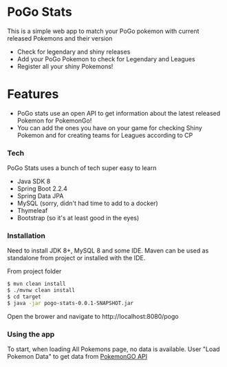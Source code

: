 # PoGo Stats
This is a simple web app to match your PoGo pokemon with current released Pokemons and their version

  - Check for legendary and shiny releases
  - Add your PoGo Pokemon to check for Legendary and Leagues
  - Register all your shiny Pokemons!

# Features

  - PoGo stats use an open API to get information about the latest released Pokemon for PokemonGo!
  - You can add the ones you have on your game for checking Shiny Pokemon and for creating teams for Leagues according to CP

### Tech

PoGo Stats uses a bunch of tech super easy to learn

* Java SDK 8
* Spring Boot 2.2.4
* Spring Data JPA
* MySQL (sorry, didn't had time to add to a docker)
* Thymeleaf
* Bootstrap (so it's at least good in the eyes)

### Installation

Need to install JDK 8+, MySQL 8 and some IDE.
Maven can be used as standalone from project or installed with the IDE.

From project folder
```sh
$ mvn clean install
$ ./mvnw clean install
$ cd target
$ java -jar pogo-stats-0.0.1-SNAPSHOT.jar
```

Open the brower and navigate to http://localhost:8080/pogo

### Using the app
To start, when loading All Pokemons page, no data is available.
User "Load Pokemon Data" to get data from [PokemonGO API](https://rapidapi.com/Chewett/api/pokemon-go1/details)
